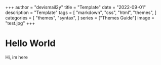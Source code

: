 +++
author = "devismail2y"
title = "Template"
date = "2022-09-01"
description = "Template"
tags = [
    "markdown",
    "css",
    "html",
    "themes",
]
categories = [
    "themes",
    "syntax",
]
series = ["Themes Guide"]
image = "test.jpg"
+++


# Hello World

Hi, im here
